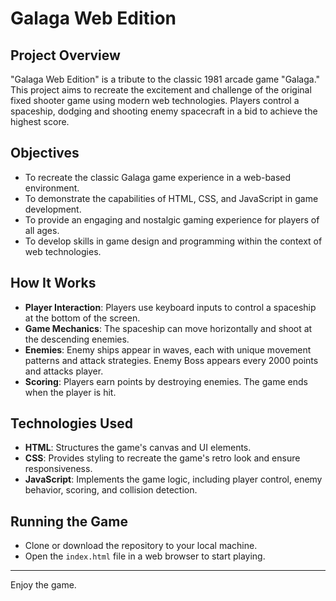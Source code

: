 # Galaga Web Edition

## Project Overview
"Galaga Web Edition" is a tribute to the classic 1981 arcade game "Galaga." This project aims to recreate the excitement and challenge of the original fixed shooter game using modern web technologies. Players control a spaceship, dodging and shooting enemy spacecraft in a bid to achieve the highest score.

## Objectives
- To recreate the classic Galaga game experience in a web-based environment.
- To demonstrate the capabilities of HTML, CSS, and JavaScript in game development.
- To provide an engaging and nostalgic gaming experience for players of all ages.
- To develop skills in game design and programming within the context of web technologies.

## How It Works
- **Player Interaction**: Players use keyboard inputs to control a spaceship at the bottom of the screen.
- **Game Mechanics**: The spaceship can move horizontally and shoot at the descending enemies.
- **Enemies**: Enemy ships appear in waves, each with unique movement patterns and attack strategies. Enemy Boss appears every 2000 points and attacks player.
- **Scoring**: Players earn points by destroying enemies. The game ends when the player is hit.

## Technologies Used
- **HTML**: Structures the game's canvas and UI elements.
- **CSS**: Provides styling to recreate the game's retro look and ensure responsiveness.
- **JavaScript**: Implements the game logic, including player control, enemy behavior, scoring, and collision detection.

## Running the Game
- Clone or download the repository to your local machine.
- Open the `index.html` file in a web browser to start playing.

---

Enjoy the game.
